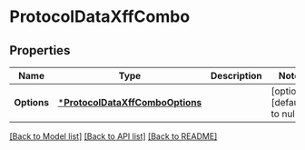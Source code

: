 # ProtocolDataXffCombo

## Properties
Name | Type | Description | Notes
------------ | ------------- | ------------- | -------------
**Options** | [***ProtocolDataXffComboOptions**](Protocol_Data_XFFCombo_options.md) |  | [optional] [default to null]

[[Back to Model list]](../README.md#documentation-for-models) [[Back to API list]](../README.md#documentation-for-api-endpoints) [[Back to README]](../README.md)


